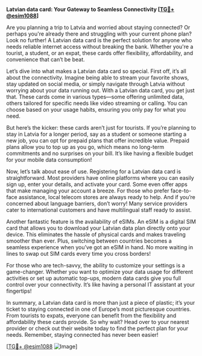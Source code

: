 **Latvian data card: Your Gateway to Seamless Connectivity [[TG💪+ @esim1088](https://t.me/s/esim1088)]**

Are you planning a trip to Latvia and worried about staying connected? Or perhaps you're already there and struggling with your current phone plan? Look no further! A Latvian data card is the perfect solution for anyone who needs reliable internet access without breaking the bank. Whether you're a tourist, a student, or an expat, these cards offer flexibility, affordability, and convenience that can’t be beat.

Let’s dive into what makes a Latvian data card so special. First off, it’s all about the connectivity. Imagine being able to stream your favorite shows, stay updated on social media, or simply navigate through Latvia without worrying about your data running out. With a Latvian data card, you get just that. These cards come in various types—some offering unlimited data, others tailored for specific needs like video streaming or calling. You can choose based on your usage habits, ensuring you only pay for what you need.

But here’s the kicker: these cards aren’t just for tourists. If you’re planning to stay in Latvia for a longer period, say as a student or someone starting a new job, you can opt for prepaid plans that offer incredible value. Prepaid plans allow you to top up as you go, which means no long-term commitments and no surprises on your bill. It’s like having a flexible budget for your mobile data consumption!

Now, let’s talk about ease of use. Registering for a Latvian data card is straightforward. Most providers have online platforms where you can easily sign up, enter your details, and activate your card. Some even offer apps that make managing your account a breeze. For those who prefer face-to-face assistance, local telecom stores are always ready to help. And if you’re concerned about language barriers, don’t worry! Many service providers cater to international customers and have multilingual staff ready to assist.

Another fantastic feature is the availability of eSIMs. An eSIM is a digital SIM card that allows you to download your Latvian data plan directly onto your device. This eliminates the hassle of physical cards and makes traveling smoother than ever. Plus, switching between countries becomes a seamless experience when you’ve got an eSIM in hand. No more waiting in lines to swap out SIM cards every time you cross borders!

For those who are tech-savvy, the ability to customize your settings is a game-changer. Whether you want to optimize your data usage for different activities or set up automatic top-ups, modern data cards give you full control over your connectivity. It’s like having a personal IT assistant at your fingertips!

In summary, a Latvian data card is more than just a piece of plastic; it’s your ticket to staying connected in one of Europe’s most picturesque countries. From tourists to expats, everyone can benefit from the flexibility and affordability these cards provide. So why wait? Head over to your nearest provider or check out their website today to find the perfect plan for your needs. Remember, staying connected has never been easier!

[[TG💪+ @esim1088](https://t.me/s/esim1088) ![Image](https://i.postimg.cc/Y0z9fWf4/image.png)]